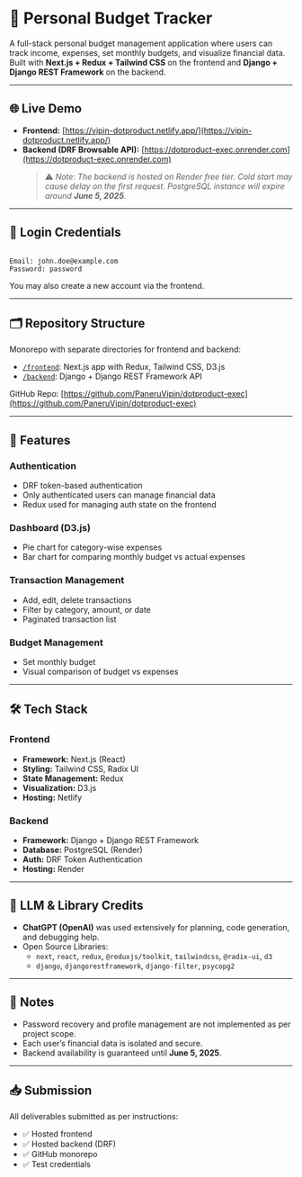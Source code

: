 # 💸 Personal Budget Tracker

A full-stack personal budget management application where users can track income, expenses, set monthly budgets, and visualize financial data. Built with **Next.js + Redux + Tailwind CSS** on the frontend and **Django + Django REST Framework** on the backend.

---

## 🌐 Live Demo

- **Frontend:** [https://vipin-dotproduct.netlify.app/](https://vipin-dotproduct.netlify.app/)
- **Backend (DRF Browsable API):** [https://dotproduct-exec.onrender.com](https://dotproduct-exec.onrender.com)
  > ⚠️ _Note: The backend is hosted on Render free tier. Cold start may cause delay on the first request. PostgreSQL instance will expire around **June 5, 2025**._

---

## 🔑 Login Credentials

```

Email: john.doe@example.com
Password: password

```

You may also create a new account via the frontend.

---

## 🗂️ Repository Structure

Monorepo with separate directories for frontend and backend:
- [`/frontend`](./frontend): Next.js app with Redux, Tailwind CSS, D3.js
- [`/backend`](./backend): Django + Django REST Framework API

GitHub Repo: [https://github.com/PaneruVipin/dotproduct-exec](https://github.com/PaneruVipin/dotproduct-exec)

---

## 🚀 Features

### Authentication
- DRF token-based authentication
- Only authenticated users can manage financial data
- Redux used for managing auth state on the frontend

### Dashboard (D3.js)
- Pie chart for category-wise expenses
- Bar chart for comparing monthly budget vs actual expenses

### Transaction Management
- Add, edit, delete transactions
- Filter by category, amount, or date
- Paginated transaction list

### Budget Management
- Set monthly budget
- Visual comparison of budget vs expenses

---

## 🛠️ Tech Stack

### Frontend
- **Framework:** Next.js (React)
- **Styling:** Tailwind CSS, Radix UI
- **State Management:** Redux
- **Visualization:** D3.js
- **Hosting:** Netlify

### Backend
- **Framework:** Django + Django REST Framework
- **Database:** PostgreSQL (Render)
- **Auth:** DRF Token Authentication
- **Hosting:** Render

---

## 🧠 LLM & Library Credits

- **ChatGPT (OpenAI)** was used extensively for planning, code generation, and debugging help.
- Open Source Libraries:
  - `next`, `react`, `redux`, `@reduxjs/toolkit`, `tailwindcss`, `@radix-ui`, `d3`
  - `django`, `djangorestframework`, `django-filter`, `psycopg2`

---

## 📌 Notes

- Password recovery and profile management are not implemented as per project scope.
- Each user’s financial data is isolated and secure.
- Backend availability is guaranteed until **June 5, 2025**.

---

## 📥 Submission

All deliverables submitted as per instructions:
- ✅ Hosted frontend
- ✅ Hosted backend (DRF)
- ✅ GitHub monorepo
- ✅ Test credentials

